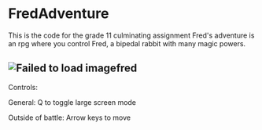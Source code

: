 # FredAdventure
This is the code for the grade 11 culminating assignment
Fred's adventure is an rpg where you control Fred, a bipedal rabbit with many magic powers.

![Failed to load image](http://s32.postimg.org/xon6fogcx/fred.png)fred
----------
Controls:

General: Q to toggle large screen mode

Outside of battle: Arrow keys to move
